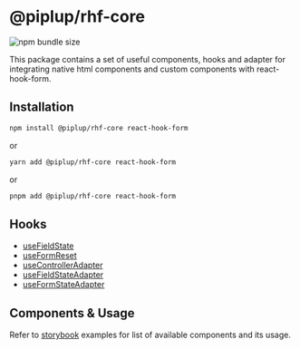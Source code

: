 # @piplup/rhf-core

![npm bundle size](https://img.shields.io/bundlephobia/minzip/@piplup/rhf-core)

This package contains a set of useful components, hooks and adapter for integrating native html components and custom components with react-hook-form.

## Installation

```bash
npm install @piplup/rhf-core react-hook-form
```

or

```bash
yarn add @piplup/rhf-core react-hook-form
```

or

```bash
pnpm add @piplup/rhf-core react-hook-form
```

## Hooks

- [useFieldState](https://github.com/sadik-malik/piplup/blob/main/packages/rhf-core/src/hooks/use-field-state-adapter.ts)
- [useFormReset](https://github.com/sadik-malik/piplup/blob/main/packages/rhf-core/src/hooks/use-form-reset.ts)
- [useControllerAdapter](https://github.com/sadik-malik/piplup/blob/main/packages/rhf-core/src/hooks/use-controller-adapter.ts)
- [useFieldStateAdapter](https://github.com/sadik-malik/piplup/blob/main/packages/rhf-core/src/hooks/use-field-state-adapter.ts)
- [useFormStateAdapter](https://github.com/sadik-malik/piplup/blob/main/packages/rhf-core/src/hooks/use-form-state-adapter.ts)

## Components & Usage

Refer to [storybook](https://www.piplupjs.com) examples for list of available components and its usage.
